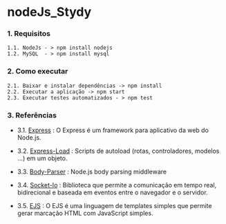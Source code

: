 # nodeJs_Stydy

### 1. Requisitos

    1.1. NodeJs - > npm install nodejs
    1.2. MySQL  - > npm install mysql

### 2. Como executar

    2.1. Baixar e instalar dependências -> npm install
    2.2. Executar a aplicação -> npm start
    2.3. Executar testes automatizados - > npm test

### 3. Referências

-    3.1. [Express](http://expressjs.com/pt-br/) : O Express é um framework para aplicativo da web do Node.js. 

-    3.2. [Express-Load](https://github.com/jarradseers/express-load) : Scripts de autoload (rotas, controladores, modelos ...) em um objeto.

-    3.3. [Body-Parser](https://www.npmjs.com/package/body-parser) : Node.js body parsing middleware

-    3.4. [Socket-Io](https://socket.io/) : Biblioteca que permite a comunicação em tempo real, bidirecional e baseada em eventos entre o navegador e o servidor.

-    3.5. [EJS](http://www.embeddedjs.com/) : O EJS é uma linguagem de templates simples que permite gerar marcação HTML com JavaScript simples.
